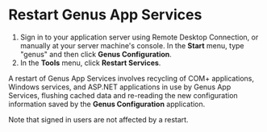 # Restart Genus App Services

1.  Sign in to your application server using Remote Desktop Connection, or manually at your server machine's console. In the **Start** menu, type "genus" and then click **Genus Configuration**.
2.  In the **Tools** menu, click **Restart Services**.

A restart of Genus App Services involves recycling of COM+ applications, Windows services, and ASP.NET applications in use by Genus App Services, flushing cached data and re-reading the new configuration information saved by the **Genus Configuration** application.

Note that signed in users are not affected by a restart.